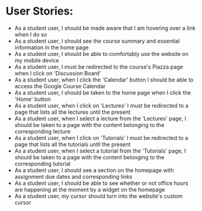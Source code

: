 # User Stories:

- As a student user, I should be made aware that I am hovering over a link when I do so
- As a student user, I should see the course summary and essential information in the home page
- As a student user, I should be able to comfortably use the website on my mobile device
- As a student user, I must be redirected to the course's Piazza page when I click on 'Discussion Board'
- As a student user, when I click the 'Calendar' button I should be able to access the Google Course Calendar
- As a student user, I should be taken to the home page when I click the 'Home' button
- As a student user, when I click on 'Lectures' I must be redirected to a page that lists all the lectures until the present
- As a student user, when I select a lecture from the 'Lectures' page, I should be taken to a page with the content belonging to the corresponding lecture
- As a student user, when I click on 'Tutorials' I must be redirected to a page that lists all the tutorials until the present
- As a student user, when I select a tutorial from the 'Tutorials' page, I should be taken to a page with the content belonging to the corresponding tutorial
- As a student user, I should see a section on the homepage with assignment due dates and corresponding links
- As a student user, I should be able to see whether or not office hours are happening at the moment by a widget on the homepage
- As a student user, my cursor should turn into the website's custom cursor

